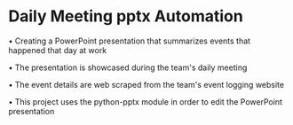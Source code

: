 # Daily Meeting pptx Automation
• Creating a PowerPoint presentation that summarizes events that happened that day at work

• The presentation is showcased during the team's daily meeting

• The event details are web scraped from the team's event logging website

• This project uses the python-pptx module in order to edit the PowerPoint presentation
